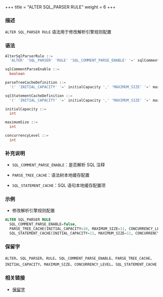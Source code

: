 +++
title = "ALTER SQL_PARSER RULE"
weight = 6
+++

### 描述

`ALTER SQL_PARSER RULE` 语法用于修改解析引擎规则配置

### 语法

```sql
AlterSqlParserRule ::=
  'ALTER' 'SQL_PARSER' 'RULE' 'SQL_COMMENT_PARSE_ENABLE' '=' sqlCommentParseEnable ',' 'PARSE_TREE_CACHE' parseTreeCacheDefinition ',' 'SQL_STATEMENT_CACHE' sqlStatementCacheDefinition

sqlCommentParseEnable ::=
  boolean

parseTreeCacheDefinition ::=
  '(' 'INITIAL_CAPACITY' '=' initialCapacity ',' 'MAXIMUM_SIZE' '=' maximumSize ',' 'CONCURRENCY_LEVEL' '=' concurrencyLevel ')'

sqlStatementCacheDefinition ::=
  '(' 'INITIAL_CAPACITY' '=' initialCapacity ',' 'MAXIMUM_SIZE' '=' maximumSize ',' 'CONCURRENCY_LEVEL' '=' concurrencyLevel ')'

initialCapacity ::=
  int

maximumSize ::=
  int

concurrencyLevel ::=
  int
```

### 补充说明

- `SQL_COMMENT_PARSE_ENABLE`：是否解析 SQL 注释

- `PARSE_TREE_CACHE`：语法树本地缓存配置

- `SQL_STATEMENT_CACHE`：SQL 语句本地缓存配置项

### 示例

- 修改解析引擎规则配置

```sql
ALTER SQL_PARSER RULE 
  SQL_COMMENT_PARSE_ENABLE=false, 
  PARSE_TREE_CACHE(INITIAL_CAPACITY=10, MAXIMUM_SIZE=11, CONCURRENCY_LEVEL=1), 
  SQL_STATEMENT_CACHE(INITIAL_CAPACITY=11, MAXIMUM_SIZE=11, CONCURRENCY_LEVEL=100)；
```

### 保留字

`ALTER`、`SQL_PARSER`、`RULE`、`SQL_COMMENT_PARSE_ENABLE`、`PARSE_TREE_CACHE`、`INITIAL_CAPACITY`、`MAXIMUM_SIZE`、`CONCURRENCY_LEVEL`、`SQL_STATEMENT_CACHE`

### 相关链接

- [保留字](/cn/reference/distsql/syntax/reserved-word/)